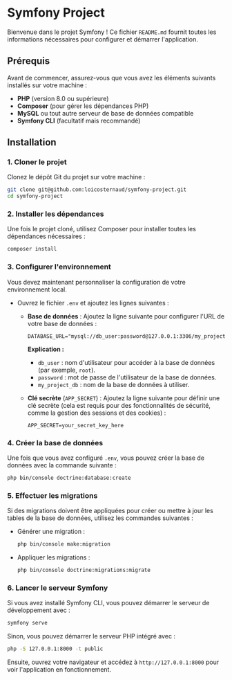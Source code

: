 # Symfony Project

Bienvenue dans le projet Symfony ! Ce fichier `README.md` fournit toutes les informations nécessaires pour configurer et démarrer l'application.

## Prérequis

Avant de commencer, assurez-vous que vous avez les éléments suivants installés sur votre machine :

- **PHP** (version 8.0 ou supérieure)
- **Composer** (pour gérer les dépendances PHP)
- **MySQL** ou tout autre serveur de base de données compatible
- **Symfony CLI** (facultatif mais recommandé)

## Installation

### 1. Cloner le projet

Clonez le dépôt Git du projet sur votre machine :

```bash
git clone git@github.com:loicosternaud/symfony-project.git
cd symfony-project
```

### 2. Installer les dépendances

Une fois le projet cloné, utilisez Composer pour installer toutes les dépendances nécessaires :

```bash
composer install
```

### 3. Configurer l'environnement

Vous devez maintenant personnaliser la configuration de votre environnement local.

- Ouvrez le fichier `.env` et ajoutez les lignes suivantes :

  - **Base de données** : Ajoutez la ligne suivante pour configurer l'URL de votre base de données :

    ```env
    DATABASE_URL="mysql://db_user:password@127.0.0.1:3306/my_project_db"
    ```

    **Explication :**
    - `db_user` : nom d'utilisateur pour accéder à la base de données (par exemple, `root`).
    - `password` : mot de passe de l'utilisateur de la base de données.
    - `my_project_db` : nom de la base de données à utiliser.

  - **Clé secrète** (`APP_SECRET`) : Ajoutez la ligne suivante pour définir une clé secrète (cela est requis pour des fonctionnalités de sécurité, comme la gestion des sessions et des cookies) :

    ```env
    APP_SECRET=your_secret_key_here
    ```

### 4. Créer la base de données

Une fois que vous avez configuré `.env`, vous pouvez créer la base de données avec la commande suivante :

```bash
php bin/console doctrine:database:create
```

### 5. Effectuer les migrations

Si des migrations doivent être appliquées pour créer ou mettre à jour les tables de la base de données, utilisez les commandes suivantes :

- Générer une migration :

  ```bash
  php bin/console make:migration
  ```

- Appliquer les migrations :

  ```bash
  php bin/console doctrine:migrations:migrate
  ```

### 6. Lancer le serveur Symfony

Si vous avez installé Symfony CLI, vous pouvez démarrer le serveur de développement avec :

```bash
symfony serve
```

Sinon, vous pouvez démarrer le serveur PHP intégré avec :

```bash
php -S 127.0.0.1:8000 -t public
```

Ensuite, ouvrez votre navigateur et accédez à `http://127.0.0.1:8000` pour voir l'application en fonctionnement.
